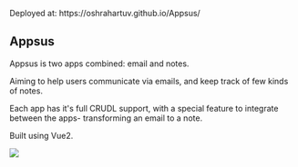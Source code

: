 <p>Deployed at: https://oshrahartuv.github.io/Appsus/</p>

<h2>Appsus</h2>

<p>Appsus is two apps combined: email and notes.</p>
<p>Aiming to help users communicate via emails, and keep track of few kinds of notes.</p>
<p>Each app has it's full CRUDL support, with a special feature to integrate between the apps- transforming an email to a note.</p>
<p>Built using Vue2.</p>

<img src="https://res.cloudinary.com/or21321/image/upload/v1658843511/appsus_ubeomb.png"/>

